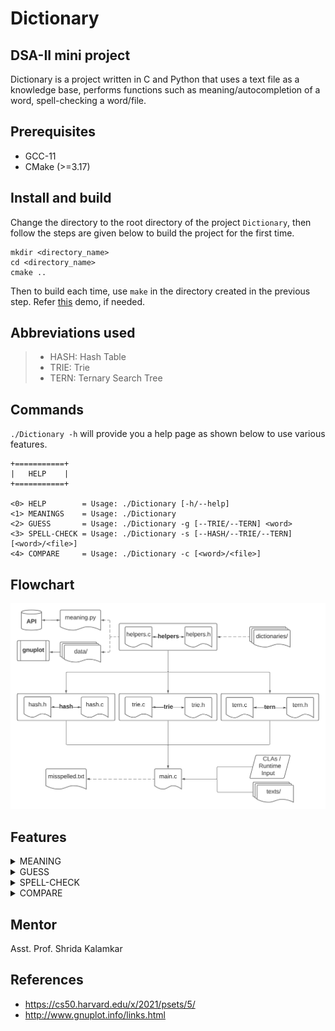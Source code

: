 # Dictionary

## DSA-II mini project

Dictionary is a project written in C and Python that uses a text file as a knowledge base, performs functions such as meaning/autocompletion of a word, spell-checking a word/file.

## Prerequisites

- GCC-11
- CMake (>=3.17)

## Install and build

Change the directory to the root directory of the project `Dictionary`, then follow the steps are given below to build the project for the first time.

```
mkdir <directory_name>
cd <directory_name>
cmake ..
```

Then to build each time, use `make` in the directory created in the previous step. Refer [this](media/install_build.gif) demo, if needed.

## Abbreviations used

> - HASH: Hash Table
> - TRIE: Trie
> - TERN: Ternary Search Tree

## Commands

`./Dictionary -h` will provide you a help page as shown below to use various features.

```
+===========+
|   HELP    |
+===========+

<0> HELP        = Usage: ./Dictionary [-h/--help]
<1> MEANINGS    = Usage: ./Dictionary
<2> GUESS       = Usage: ./Dictionary -g [--TRIE/--TERN] <word>
<3> SPELL-CHECK = Usage: ./Dictionary -s [--HASH/--TRIE/--TERN] [<word>/<file>]
<4> COMPARE     = Usage: ./Dictionary -c [<word>/<file>]
```

## Flowchart

![Flowchart](media/flowchart.png)

## Features

<details>

<summary>
MEANING
</summary>

Exhibits the basic functionality of providing the meaning of a word.  
[meaning.py](meaning.py) is handling the API call part. The free external API used here is:

> https://dictionaryapi.dev

![Meaning](media/meaning.gif)

</details>

<details>

<summary>
GUESS
</summary>

Suggest words according to the **longest valid prefix** in the input argument. Uses option `TRIE` or `TERN` to select and use the respective data structure to perform this feature.  
![Guess](media/guess.gif)

</details>

<details>

<summary>
SPELL-CHECK
</summary>

Takes option `--HASH` or `--TRIE` or `--TERN` to select and use the respective data structure. Then displays various parameters regarding time and memory required.
![Guess](media/guess.gif)

| Word                                            | File                                                                                                            |
| ----------------------------------------------- | --------------------------------------------------------------------------------------------------------------- |
| Checks validity/spelling of that word.          | Checks the spelling of all the words and list down all the misspelled words in [misspelled.txt](misspelled.txt) |
| ![Spell Check File](media/spell_check_word.gif) | ![Spell Check Word](media/spell_check_file.gif)                                                                 |

</details>

<details>

<summary>
COMPARE
</summary>

Compares and helps to visualize time and memory required while performing spell-checking process by all three data structures. Gives a complete analysis and statistics in terminal and visualization with graphs using `gnuplot`
pipeline.
![Compare](media/compare.gif)

</details>

## Mentor

Asst. Prof. Shrida Kalamkar

## References

- https://cs50.harvard.edu/x/2021/psets/5/
- http://www.gnuplot.info/links.html
